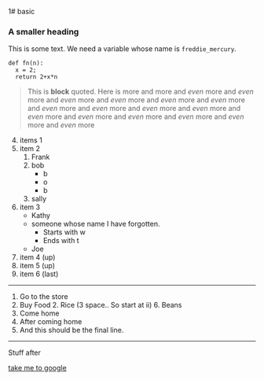 1# basic
### A smaller heading

This is some text.  We need a variable whose name is `freddie_mercury`.
```
def fn(n):
  x = 2;
  return 2+x*n
```

> This is **block** quoted.
> Here is more
> and more
> and _even_ more
> and _even_ more and _even_ more and _even_ more and _even_ more and _even_ more and _even_ more and _even_ more and _even_ more
> and _even_ more and _even_ more and _even_ more and _even_ more and _even_ more and _even_ more and _even_ more

4. items 1 
3. item 2 
   1. Frank
   2. bob
      * b
      * o
      * b
   3. sally
2. item 3
   * Kathy
   * someone whose name I have forgotten.
      * Starts with w
      * Ends with t
   * Joe
20. item 4 (up)
2. item 5 (up)
2. item 6 (last)

---

1. Go to the store
2. Buy Food
     2. Rice (3 space.. So start at ii)
     6. Beans
1. Come home
2. After coming home
3. And this should be the final line.
   


***

Stuff after

[take me to google](https://www.google.com)

